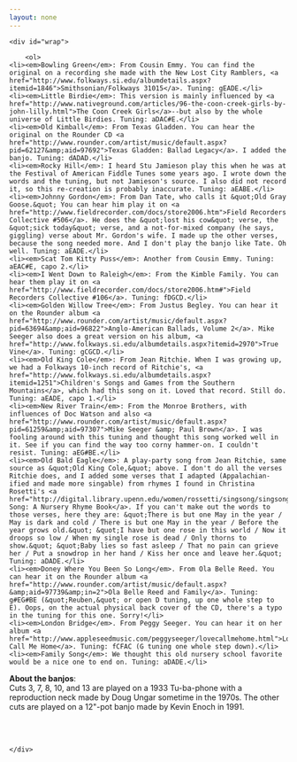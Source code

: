 ```yaml
---
layout: none
---
```


<html xmlns="http://www.w3.org/1999/xhtml">
<head>
<meta http-equiv="Content-Type" content="text/html; charset=iso-8859-1" />
<!--  <JAVASCRIPT>  -->
<script src="/scripts/mootools.js"     type="text/javascript"></script>
<script src="/scripts/highslide.js"    type="text/javascript"></script>  <!-- For modal windows / galleries  -->
<script src="/scripts/audio-player.js" type="text/javascript"></script>  <!--  For the MP3 player  -->
<script src="/scripts/main.js"         type="text/javascript"></script>
<script type="text/javascript" src="/scripts/HSconfig.js/index.html"></script>   <!--  Configure Highslide  -->

<script type="text/javascript">/* <![CDATA[ */ houseKeeping(); /* ]]> */</script>

<!--  <STYLES>  -->
<link type="text/css" rel="stylesheet" href="/CSS/reset.css" media="screen" />
<link type="text/css" rel="stylesheet" href="/CSS/base.css" media="screen" />
<link type="text/css" rel="stylesheet" href="/CSS/modalWindow.css" media="screen" />
<link type="text/css" rel="stylesheet" href="/CSS/highslide.css" media="screen" />  <!--  For modal windows  -->

<title>Goose and Gander Notes</title>
</head>


<body>

    <div id="wrap">

        <ol>
    <li><em>Bowling Green</em>: From Cousin Emmy. You can find the original on a recording she made with the New Lost City Ramblers, <a href="http://www.folkways.si.edu/albumdetails.aspx?itemid=1846">Smithsonian/Folkways 31015</a>. Tuning: gEADE.</li>
    <li><em>Little Birdie</em>: This version is mainly influenced by <a href="http://www.nativeground.com/articles/96-the-coon-creek-girls-by-john-lilly.html">The Coon Creek Girls</a>--but also by the whole universe of Little Birdies. Tuning: aDAC#E.</li>
    <li><em>Old Kimball</em>: From Texas Gladden. You can hear the original on the Rounder CD <a href="http://www.rounder.com/artist/music/default.aspx?pid=62127&amp;aid=97692">Texas Gladden: Ballad Legacy</a>. I added the banjo. Tuning: dADAD.</li>
    <li><em>Rocky Hill</em>: I heard Stu Jamieson play this when he was at the Festival of American Fiddle Tunes some years ago. I wrote down the words and the tuning, but not Jamieson's source. I also did not record it, so this re-creation is probably inaccurate. Tuning: aEABE.</li>
    <li><em>Johnny Gordon</em>: From Dan Tate, who calls it &quot;Old Gray Goose.&quot; You can hear him play it on <a href="http://www.fieldrecorder.com/docs/store2006.htm">Field Recorders Collective #506</a>. He does the &quot;lost his cow&quot; verse, the &quot;sick today&quot; verse, and a not-for-mixed company (he says, giggling) verse about Mr. Gordon's wife. I made up the other verses, because the song needed more. And I don't play the banjo like Tate. Oh well. Tuning: aEADE.</li>
    <li><em>Scat Tom Kitty Puss</em>: Another from Cousin Emmy. Tuning: aEAC#E, capo 2.</li>
    <li><em>I Went Down to Raleigh</em>: From the Kimble Family. You can hear them play it on <a href="http://www.fieldrecorder.com/docs/store2006.htm#">Field Recorders Collective #106</a>. Tuning: fDGCD.</li>
    <li><em>Golden Willow Tree</em>: From Justus Begley. You can hear it on the Rounder album <a href="http://www.rounder.com/artist/music/default.aspx?pid=63694&amp;aid=96822">Anglo-American Ballads, Volume 2</a>. Mike Seeger also does a great version on his album, <a href="http://www.folkways.si.edu/albumdetails.aspx?itemid=2970">True Vine</a>. Tuning: gCGCD.</li>
    <li><em>Old King Cole</em>: From Jean Ritchie. When I was growing up, we had a Folkways 10-inch record of Ritchie's, <a href="http://www.folkways.si.edu/albumdetails.aspx?itemid=1251">Children's Songs and Games from the Southern Mountains</a>, which had this song on it. Loved that record. Still do. Tuning: aEADE, capo 1.</li>
    <li><em>New River Train</em>: From the Monroe Brothers, with influences of Doc Watson and also <a href="http://www.rounder.com/artist/music/default.aspx?pid=61259&amp;aid=97307">Mike Seeger &amp; Paul Brown</a>. I was fooling around with this tuning and thought this song worked well in it. See if you can find the way too corny hammer-on. I couldn't resist. Tuning: aEG#BE.</li>
    <li><em>Old Bald Eagle</em>: A play-party song from Jean Ritchie, same source as &quot;Old King Cole,&quot; above. I don't do all the verses Ritchie does, and I added some verses that I adapted (Appalachian-ified and made more singable) from rhymes I found in Christina Rosetti's <a href="http://digital.library.upenn.edu/women/rossetti/singsong/singsong.html">Sing-Song: A Nursery Rhyme Book</a>. If you can't make out the words to those verses, here they are: &quot;There is but one May in the year / May is dark and cold / There is but one May in the year / Before the year grows old.&quot; &quot;I have but one rose in this world / Now it droops so low / When my single rose is dead / Only thorns to show.&quot; &quot;Baby lies so fast asleep / That no pain can grieve her / Put a snowdrop in her hand / Kiss her once and leave her.&quot; Tuning: aDADE.</li>
    <li><em>Doney Where You Been So Long</em>. From Ola Belle Reed. You can hear it on the Rounder album <a href="http://www.rounder.com/artist/music/default.aspx?&amp;aid=97739&amp;in=2">Ola Belle Reed and Family</a>. Tuning: g#EG#BE (&quot;Reuben,&quot; or open D tuning, up one whole step to E). Oops, on the actual physical back cover of the CD, there's a typo in the tuning for this one. Sorry!</li>
    <li><em>London Bridge</em>. From Peggy Seeger. You can hear it on her album <a href="http://www.appleseedmusic.com/peggyseeger/lovecallmehome.html">Love Call Me Home</a>. Tuning: fCFAC (G tuning one whole step down).</li>
    <li><em>Family Song</em>: We thought this old nursery school favorite would be a nice one to end on. Tuning: aDADE.</li>
</ol>
<p><strong>About the banjos</strong>:<br />
Cuts 3, 7, 8, 10, and 13 are played on a 1933 Tu-ba-phone with a reproduction neck made by Doug Ungar sometime in the 1970s. The other cuts are played on a 12&quot;-pot banjo made by Kevin Enoch in 1991.<strong><br />
</strong><strong><br />
</strong></p>
<p>&nbsp;</p>

    </div>
</body>
</html>
